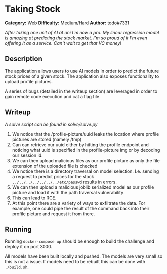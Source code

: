 # Taking Stock
**Category:** Web
**Difficulty:** Medium/Hard
**Author:** todo#7331

_After taking one unit of AI at uni I'm now a pro. My linear regression model is amazing at predicting the stock market. I'm so proud of it I'm even offering it as a service. Can't wait to get that VC money!_

## Description
The application allows users to use AI models in order to predict the future stock prices of a
given stock. The application also exposes functionality to upload profile pictures.

A series of bugs (detailed in the writeup section) are leveraged in order to gain remote code execution and cat
a flag file.

## Writeup
_A solve script can be found in solve/solve.py_

1. We notice that the /profile-picture/uuid leaks the location where profile pictures are stored (namely /tmp)
2. Can can retrieve our uuid either by hitting the profile endpoint and noticing what uuid is specified in the profile-picture img or by decoding our session id.
3. We can then upload malicious files as our profile picture as only the file extension of the uploaded file is checked
4. We notice there is a directory traversal on model selection. I.e. sending a request to predict prices for the stock `../../../../../../../etc/passwd` results in errors.
5. We can then upload a malicious joblib serialized model as our profile picture and load it with the path traversal vulnerability
6. This can lead to RCE.
7. At this point there are a variety of ways to exfiltrate the data. For example, one could pipe the result of the command back into their profile picture and request it from there.

## Running
Running `docker-compose up` should be enough to build the challenge and deploy it on port 3000.

All models have been built locally and pushed. The models are very small so this is not a issue. If models need to be rebuilt this can be done with `./build.sh`.
